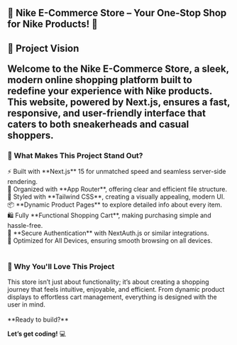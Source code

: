 <h2>🛒 Nike E-Commerce Store – Your One-Stop Shop for Nike Products! 👟<h2/>

**🎯 Project Vision**
<br>
  
Welcome to the Nike E-Commerce Store, a sleek, modern online shopping platform built to redefine your experience with Nike products. This website, powered by Next.js, ensures a fast, responsive, and user-friendly interface that caters to both sneakerheads and casual shoppers.
  
<h3>🔑 What Makes This Project Stand Out?</h3>
⚡ Built with **Next.js** 15 for unmatched speed and seamless server-side rendering.<br>
📂 Organized with **App Router**, offering clear and efficient file structure.<br>
🎨 Styled with **Tailwind CSS**, creating a visually appealing, modern UI.<br>
📦 **Dynamic Product Pages** to explore detailed info about every item.<br>
🛍️ Fully **Functional Shopping Cart**, making purchasing simple and hassle-free.<br>
🔐 **Secure Authentication** with NextAuth.js or similar integrations.<br>
📱 Optimized for All Devices, ensuring smooth browsing on all devices.<br><br>

<h3>🚀 Why You'll Love This Project</h3>
This store isn’t just about functionality; it’s about creating a shopping journey that feels intuitive, enjoyable, and efficient. From dynamic product displays to effortless cart management, everything is designed with the user in mind.
<br><br>
**Ready to build?** 

**Let’s get coding!** 💻
